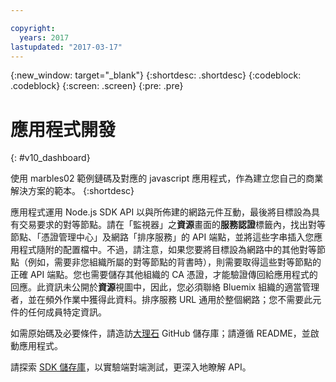 ```yaml
---

copyright:
  years: 2017
lastupdated: "2017-03-17"
---
```


{:new_window: target="_blank"}
{:shortdesc: .shortdesc}
{:codeblock: .codeblock}
{:screen: .screen}
{:pre: .pre}

# 應用程式開發
{: #v10_dashboard}


使用 marbles02 範例鏈碼及對應的 javascript 應用程式，作為建立您自己的商業解決方案的範本。
{:shortdesc}


應用程式運用 Node.js SDK API 以與所佈建的網路元件互動，最後將目標設為具有交易要求的對等節點。請在「監視器」之**資源**畫面的**服務認證**標籤內，找出對等節點、「憑證管理中心」及網路「排序服務」的 API 端點，並將這些字串插入您應用程式隨附的配置檔中。不過，請注意，如果您要將目標設為網路中的其他對等節點（例如，需要非您組織所屬的對等節點的背書時），則需要取得這些對等節點的正確 API 端點。您也需要儲存其他組織的 CA 憑證，才能驗證傳回給應用程式的回應。此資訊未公開於**資源**視圖中，因此，您必須聯絡 Bluemix 組織的適當管理者，並在頻外作業中獲得此資料。排序服務 URL 通用於整個網路；您不需要此元件的任何成員特定資訊。  

如需原始碼及必要條件，請造訪[大理石](https://github.com/IBM-Blockchain/marbles/tree/v3.0) GitHub 儲存庫；請遵循 README，並啟動應用程式。  

請探索 [SDK 儲存庫](https://github.com/hyperledger/fabric-sdk-node)，以實驗端對端測試，更深入地瞭解 API。
